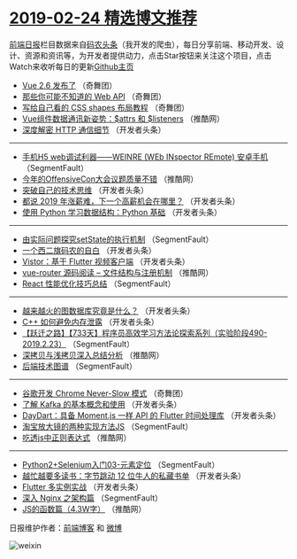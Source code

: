 # [2019-02-24 精选博文推荐](http://hao.caibaojian.com/date/2019/02/24)

[前端日报](http://caibaojian.com/c/news)栏目数据来自[码农头条](http://hao.caibaojian.com/)（我开发的爬虫），每日分享前端、移动开发、设计、资源和资讯等，为开发者提供动力，点击Star按钮来关注这个项目，点击Watch来收听每日的更新[Github主页](https://github.com/kujian/frontendDaily)
* [Vue 2.6 发布了](http://hao.caibaojian.com/101871.html) （奇舞团）
* [那些你可能不知道的 Web API](http://hao.caibaojian.com/101872.html) （奇舞团）
* [写给自己看的 CSS shapes 布局教程](http://hao.caibaojian.com/101874.html) （奇舞团）
* [Vue组件数据通讯新姿势：$attrs 和 $listeners](http://hao.caibaojian.com/101863.html) （推酷网）
* [深度解密 HTTP 通信细节](http://hao.caibaojian.com/101838.html) （开发者头条）

***
* [手机H5 web调试利器——WEINRE (WEb INspector REmote) 安卓手机](http://hao.caibaojian.com/101799.html) （SegmentFault）
* [今年的OffensiveCon大会议题质量不错](http://hao.caibaojian.com/101865.html) （推酷网）
* [突破自己的技术思维](http://hao.caibaojian.com/101810.html) （开发者头条）
* [都说 2019 年涨薪难，下一个高薪机会在哪里？](http://hao.caibaojian.com/101825.html) （开发者头条）
* [使用 Python 学习数据结构：Python 基础](http://hao.caibaojian.com/101839.html) （开发者头条）

***
* [由实际问题探究setState的执行机制](http://hao.caibaojian.com/101800.html) （SegmentFault）
* [一个西二旗码农的自白](http://hao.caibaojian.com/101811.html) （开发者头条）
* [Vistor：基于 Flutter 视频客户端](http://hao.caibaojian.com/101826.html) （开发者头条）
* [vue-router 源码阅读 &#8211; 文件结构与注册机制](http://hao.caibaojian.com/101855.html) （推酷网）
* [React 性能优化技巧总结](http://hao.caibaojian.com/101801.html) （SegmentFault）

***
* [越来越火的图数据库究竟是什么？](http://hao.caibaojian.com/101812.html) （开发者头条）
* [C++ 如何避免内存泄露](http://hao.caibaojian.com/101828.html) （开发者头条）
* [【跃迁之路】【733天】程序员高效学习方法论探索系列（实验阶段490-2019.2.23）](http://hao.caibaojian.com/101791.html) （SegmentFault）
* [深拷贝与浅拷贝深入总结分析](http://hao.caibaojian.com/101856.html) （推酷网）
* [后端技术图谱](http://hao.caibaojian.com/101802.html) （SegmentFault）

***
* [谷歌开发 Chrome Never-Slow 模式](http://hao.caibaojian.com/101873.html) （奇舞团）
* [了解 Kafka 的基本概念和使用](http://hao.caibaojian.com/101813.html) （开发者头条）
* [DayDart：具备 Moment.js 一样 API 的 Flutter 时间处理库](http://hao.caibaojian.com/101830.html) （开发者头条）
* [淘宝放大镜的两种实现方法JS](http://hao.caibaojian.com/101792.html) （SegmentFault）
* [吃透js中正则表达式](http://hao.caibaojian.com/101857.html) （推酷网）

***
* [Python2+Selenium入门03-元素定位](http://hao.caibaojian.com/101803.html) （SegmentFault）
* [越忙越要多读书：字节跳动 12 位牛人的私藏书单](http://hao.caibaojian.com/101814.html) （开发者头条）
* [Flutter 多实例实战](http://hao.caibaojian.com/101831.html) （开发者头条）
* [深入 Nginx 之架构篇](http://hao.caibaojian.com/101793.html) （SegmentFault）
* [JS的函数篇（4.3W字）](http://hao.caibaojian.com/101858.html) （推酷网）

日报维护作者：[前端博客](http://caibaojian.com/) 和 [微博](http://caibaojian.com/go/weibo)

![weixin](https://user-images.githubusercontent.com/3055447/38468989-651132ac-3b80-11e8-8e6b-15122322a9d7.png)